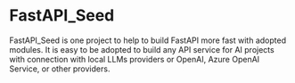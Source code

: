 # FastAPI_Seed
FastAPI_Seed is one project to help to build FastAPI more fast with adopted modules. It is easy to be adopted to build any API service for AI projects with connection with local LLMs providers or OpenAI, Azure OpenAI Service, or other providers.
